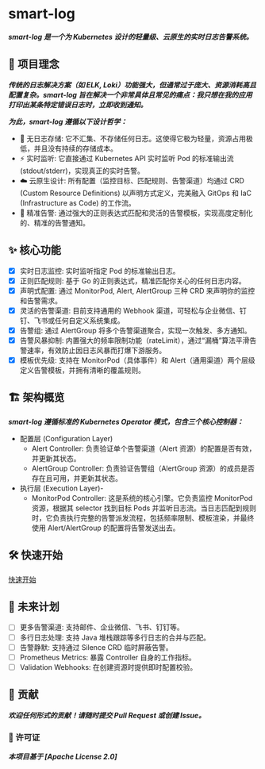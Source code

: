 # smart-log
***smart-log 是一个为 Kubernetes 设计的轻量级、云原生的实时日志告警系统。***

## 🌟 项目理念
***传统的日志解决方案（如 ELK, Loki）功能强大，但通常过于庞大、资源消耗高且配置复杂。smart-log 旨在解决一个非常具体且常见的痛点：我只想在我的应用打印出某条特定错误日志时，立即收到通知。***

***为此，smart-log 遵循以下设计哲学：***

- 🚫 无日志存储: 它不汇集、不存储任何日志。这使得它极为轻量，资源占用极低，并且没有持续的存储成本。
- ⚡️ 实时监听: 它直接通过 Kubernetes API 实时监听 Pod 的标准输出流 (stdout/stderr)，实现真正的实时告警。
- ☁️ 云原生设计: 所有配置（监控目标、匹配规则、告警渠道）均通过 CRD (Custom Resource Definitions) 以声明方式定义，完美融入 GitOps 和 IaC (Infrastructure as Code) 的工作流。
- 🎯 精准告警: 通过强大的正则表达式匹配和灵活的告警模板，实现高度定制化的、精准的告警通知。

## ✨ 核心功能
- [X] 实时日志监控: 实时监听指定 Pod 的标准输出日志。
- [X] 正则匹配规则: 基于 Go 的正则表达式，精准匹配你关心的任何日志内容。
- [X] 声明式配置: 通过 MonitorPod, Alert, AlertGroup 三种 CRD 来声明你的监控和告警需求。
- [X] 灵活的告警渠道: 目前支持通用的 Webhook 渠道，可轻松与企业微信、钉钉、飞书或任何自定义系统集成。
- [X] 告警组: 通过 AlertGroup 将多个告警渠道聚合，实现一次触发、多方通知。
- [X] 告警风暴抑制: 内置强大的频率限制功能（rateLimit），通过“漏桶”算法平滑告警速率，有效防止因日志风暴而打爆下游服务。
- [X] 模板优先级: 支持在 MonitorPod（具体事件）和 Alert（通用渠道）两个层级定义告警模板，并拥有清晰的覆盖规则。

## 🏗️ 架构概览
***smart-log 遵循标准的 Kubernetes Operator 模式，包含三个核心控制器：***
- 配置层 (Configuration Layer)
  - Alert Controller: 负责验证单个告警渠道（Alert 资源）的配置是否有效，并更新其状态。
  - AlertGroup Controller: 负责验证告警组（AlertGroup 资源）的成员是否存在且可用，并更新其状态。
- 执行层 (Execution Layer)-
  - MonitorPod Controller: 这是系统的核心引擎。它负责监控 MonitorPod 资源，根据其 selector 找到目标 Pods 并监听日志流。当日志匹配到规则时，它负责执行完整的告警派发流程，包括频率限制、模板渲染，并最终使用 Alert/AlertGroup 的配置将告警发送出去。

## 🛠️ 快速开始
[快速开始](./quick-start/README.md)

## 🔮 未来计划
- [ ] 更多告警渠道: 支持邮件、企业微信、飞书、钉钉等。
- [ ] 多行日志处理: 支持 Java 堆栈跟踪等多行日志的合并与匹配。
- [ ] 告警静默: 支持通过 Silence CRD 临时屏蔽告警。
- [ ] Prometheus Metrics: 暴露 Controller 自身的工作指标。
- [ ] Validation Webhooks: 在创建资源时提供即时配置校验。

## 🤝 贡献
***欢迎任何形式的贡献！请随时提交 Pull Request 或创建 Issue。***

### 📄 许可证
***本项目基于 [Apache License 2.0]***
